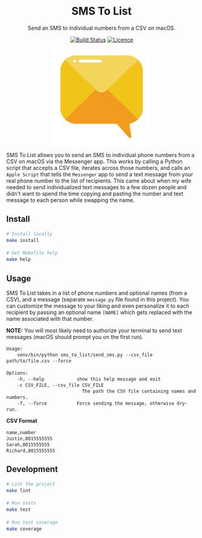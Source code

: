 <div align="center">

# SMS To List

Send an SMS to individual numbers from a CSV on macOS.

[![Build Status](https://github.com/Justintime50/playground/workflows/build/badge.svg)](https://github.com/Justintime50/playground/actions)
[![Licence](https://img.shields.io/github/license/Justintime50/playground)](LICENSE)

<img src="https://raw.githubusercontent.com/justintime50/assets/main/src/sms-to-list/showcase.png" alt="Showcase">

</div>

SMS To List allows you to send an SMS to individual phone numbers from a CSV on macOS via the Messenger app. This works by calling a Python script that accepts a CSV file, iterates across those numbers, and calls an `Apple Script` that tells the `Messenger` app to send a text message from your real phone number to the list of recipients. This came about when my wife needed to send individualized text messages to a few dozen people and didn't want to spend the time copying and pasting the number and text message to each person while swapping the name.

## Install

```bash
# Install locally
make install

# Get Makefile help
make help
```

## Usage

SMS To List takes in a list of phone numbers and optional names (from a CSV), and a message (separate `message.py` file found in this project). You can customize the message to your liking and even personalize it to each recipient by passing an optional name `[NAME]` which gets replaced with the name associated with that number.

**NOTE:** You will most likely need to authorize your terminal to send text messages (macOS should prompt you on the first run).

```
Usage:
    venv/bin/python sms_to_list/send_sms.py --csv_file path/to/file.csv --force

Options:
    -h, --help            show this help message and exit
    -c CSV_FILE, --csv_file CSV_FILE
                            The path the CSV file containing names and numbers.
    -f, --force           Force sending the message, otherwise dry-run.
```

**CSV Format**

```
name,number
Justin,8015555555
Sarah,8015555555
Richard,8015555555
```

## Development

```bash
# Lint the project
make lint

# Run tests
make test

# Run test coverage
make coverage
```
